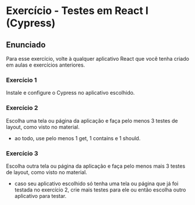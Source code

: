 # Exercício - Testes em React I (Cypress)

## Enunciado

Para esse exercício, volte à qualquer aplicativo React que você tenha criado em aulas e exercícios anteriores.

### Exercício 1

Instale e configure o Cypress no aplicativo escolhido.

### Exercício 2

Escolha uma tela ou página da aplicação e faça pelo menos 3 testes de layout, como visto no material.
- ao todo, use pelo menos 1 get, 1 contains e 1 should.

### Exercício 3

Escolha outra tela ou página da aplicação e faça pelo menos mais 3 testes de layout, como visto no material.
- caso seu aplicativo escolhido só tenha uma tela ou página que já foi testada no exercício 2, crie mais testes para ele ou então escolha outro aplicativo para testar.
